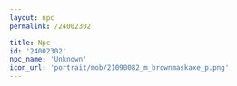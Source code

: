 ```yaml
---
layout: npc
permalink: /24002302

title: Npc
id: '24002302'
npc_name: 'Unknown'
icon_url: 'portrait/mob/21090082_m_brownmaskaxe_p.png'
---
```

